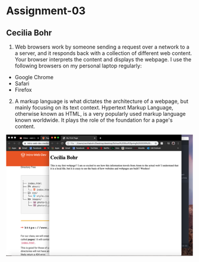 # Assignment-03
## Cecilia Bohr


1. Web browsers work by someone sending a request over a network to a
a server, and it responds back with a collection of different web content. Your browser interprets the content and displays the webpage. I use
the following browsers on my personal laptop regularly:

- Google Chrome
- Safari
- Firefox

2. A markup language is what dictates the architecture of a webpage,
but mainly focusing on its text context. Hypertext Markup Language, otherwise known as HTML, is a very popularly used markup language known worldwide. It plays the role of the foundation for a page's content.

![My Screenshot](./images/screenshot.png)
